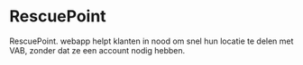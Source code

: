 # RescuePoint
RescuePoint. webapp helpt klanten in nood om snel hun locatie te delen met VAB, zonder dat ze een account nodig hebben.
